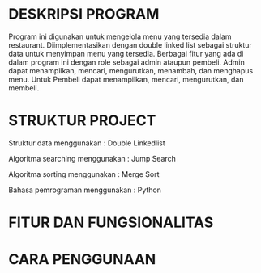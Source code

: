 # DESKRIPSI PROGRAM
Program ini digunakan untuk mengelola menu yang tersedia dalam restaurant. Diimplementasikan dengan double linked list sebagai struktur data untuk menyimpan menu yang tersedia. Berbagai fitur yang ada di dalam program ini dengan role sebagai admin ataupun pembeli. Admin dapat menampilkan, mencari, mengurutkan, menambah, dan menghapus menu. Untuk Pembeli dapat menampilkan, mencari, mengurutkan, dan membeli.
# STRUKTUR PROJECT
Struktur data menggunakan       : Double Linkedlist

Algoritma searching menggunakan : Jump Search

Algoritma sorting menggunakan   : Merge Sort

Bahasa pemrograman menggunakan  : Python

# FITUR DAN FUNGSIONALITAS

# CARA PENGGUNAAN
